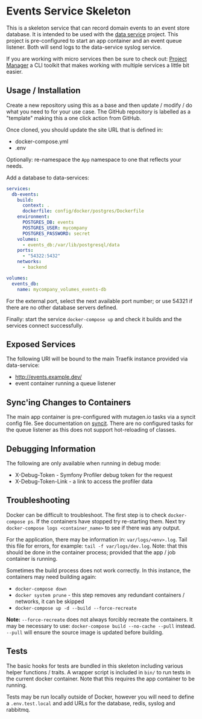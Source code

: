 # Events Service Skeleton

This is a skeleton service that can record domain events to an event store database. It is
intended to be used with the [data service](https://github.com/somnambulist-tech/data-service-skeleton) project.
This project is pre-configured to start an app container and an event queue listener. Both
will send logs to the data-service syslog service.

If you are working with micro services then be sure to check out: [Project Manager](https://github.com/somnambulist-tech/project-manager)
a CLI toolkit that makes working with multiple services a little bit easier.

## Usage / Installation

Create a new repository using this as a base and then update / modify / do what you need
to for your use case. The GitHub repository is labelled as a "template" making this a one
click action from GitHub.

Once cloned, you should update the site URL that is defined in:

 * docker-compose.yml
 * .env

Optionally: re-namespace the `App` namespace to one that reflects your needs.

Add a database to data-services:

```yaml
services:
  db-events:
    build:
      context: .
      dockerfile: config/docker/postgres/Dockerfile
    environment:
      POSTGRES_DB: events
      POSTGRES_USER: mycompany
      POSTGRES_PASSWORD: secret
    volumes:
      - events_db:/var/lib/postgresql/data
    ports:
      - "54322:5432"
    networks:
      - backend

volumes:
  events_db:
    name: mycompany_volumes_events-db
```

For the external port, select the next available port number; or use 54321 if there are no
other database servers defined.

Finally: start the service `docker-compose up` and check it builds and the services connect
successfully.

## Exposed Services

The following URI will be bound to the main Traefik instance provided via data-service:

 * http://events.example.dev/
 * event container running a queue listener

## Sync'ing Changes to Containers

The main app container is pre-configured with mutagen.io tasks via a syncit config file. See
documentation on [syncit](https://github.com/somnambulist-tech/sync-it). There are no configured
tasks for the queue listener as this does not support hot-reloading of classes.

## Debugging Information

The following are only available when running in debug mode:

 * X-Debug-Token - Symfony Profiler debug token for the request
 * X-Debug-Token-Link - a link to access the profiler data 

## Troubleshooting

Docker can be difficult to troubleshoot. The first step is to check `docker-compose ps`. If the
containers have stopped try re-starting them. Next try `docker-compose logs <container_name>` to see
if there was any output.

For the application, there may be information in: `var/logs/<env>.log`. Tail this file for errors,
for example: `tail -f var/logs/dev.log`. Note: that this should be done in the container process;
provided that the app / job container is running.

Sometimes the build process does not work correctly. In this instance, the containers may need
building again:

 * `docker-compose down`
 * `docker system prune` - this step removes any redundant containers / networks, it can be skipped
 * `docker-compose up -d --build --force-recreate`

__Note:__ `--force-recreate` does not always forcibly recreate the containers. It may be necessary
to use: `docker-compose build --no-cache --pull` instead. `--pull` will ensure the source image is
updated before building.

## Tests

The basic hooks for tests are bundled in this skeleton including various helper functions / traits.
A wrapper script is included in `bin/` to run tests in the current docker container. Note that this
requires the app container to be running.

Tests may be run locally outside of Docker, however you will need to define a `.env.test.local` and
add URLs for the database, redis, syslog and rabbitmq.
